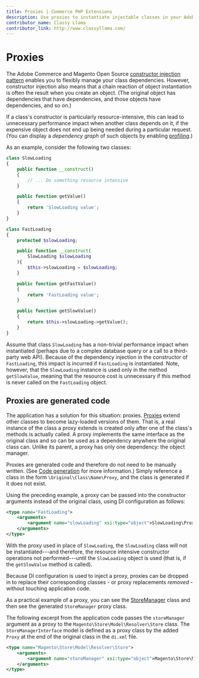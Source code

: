 ```yaml
---
title: Proxies | Commerce PHP Extensions
description: Use proxies to instantiate injectable classes in your Adobe Commerce and Magento Open Source extenions.
contributor_name: Classy Llama
contributor_link: http://www.classyllama.com/
---
```


# Proxies

The Adobe Commerce and Magento Open Source [constructor injection pattern](dependency-injection.md#constructor-injection) enables you to flexibly manage your class dependencies. However, constructor injection also means that a chain reaction of object instantiation is often the result when you create an object. (The original object has dependencies that have dependencies, and those objects have dependencies, and so on.)

If a class's constructor is particularly resource-intensive, this can lead to unnecessary performance impact when another class depends on it, if the expensive object does not end up being needed during a particular request. (You can display a *dependency graph* of such objects by enabling [profiling](https://devdocs.magento.com/guides/v2.4/config-guide/bootstrap/mage-profiler.html).)

As an example, consider the following two classes:

```php
class SlowLoading
{
    public function __construct()
    {
        // ... Do something resource intensive
    }

    public function getValue()
    {
        return 'SlowLoading value';
    }
}

class FastLoading
{
    protected $slowLoading;

    public function __construct(
        SlowLoading $slowLoading
    ){
        $this->slowLoading = $slowLoading;
    }

    public function getFastValue()
    {
        return 'FastLoading value';
    }

    public function getSlowValue()
    {
        return $this->slowLoading->getValue();
    }
}
```

Assume that class `SlowLoading` has a non-trivial performance impact when instantiated (perhaps due to a complex database query or a call to a third-party web API). Because of the dependency injection in the constructor of `FastLoading`, this impact is incurred if `FastLoading` is instantiated.  Note, however, that the `SlowLoading` instance is used only in the method `getSlowValue`, meaning that the resource cost is unnecessary if this method is never called on the `FastLoading` object.

## Proxies are generated code

The application has a solution for this situation: proxies. [Proxies](http://en.wikipedia.org/wiki/Proxy_pattern) extend other classes to become lazy-loaded versions of them. That is, a real instance of the class a proxy extends is created only after one of the class's methods is actually called. A proxy implements the same interface as the original class and so can be used as a dependency anywhere the original class can.  Unlike its parent, a proxy has only one dependency: the object manager.

Proxies are generated code and therefore do not need to be manually written.  (See [Code generation](code-generation.md) for more information.) Simply reference a class in the form `\Original\Class\Name\Proxy`, and the class is generated if it does not exist.

Using the preceding example, a proxy can be passed into the constructor arguments instead of the original class, using DI configuration as follows:

```xml
<type name="FastLoading">
    <arguments>
        <argument name="slowLoading" xsi:type="object">SlowLoading\Proxy</argument>
    </arguments>
</type>
```

With the proxy used in place of `SlowLoading`, the `SlowLoading` class will not be instantiated---and therefore, the resource intensive constructor operations not performed---until the `SlowLoading` object is used (that is, if the `getSlowValue` method is called).

Because DI configuration is used to inject a proxy, proxies can be dropped in to replace their corresponding classes - or proxy replacements *removed* - without touching application code.

As a practical example of a proxy, you can see the [StoreManager](https://github.com/magento/magento2/blob/2.4/app/code/Magento/Store/Model/StoreManager.php) class and then see the generated `StoreManager` proxy class.

The following excerpt from the application code passes the `storeManager` argument as a proxy to the `Magento\Store\Model\Resolver\Store` class. The `StoreManagerInterface` model is defined as a proxy class by the added `Proxy` at the end of the original class in the `di.xml` file.

```xml
<type name="Magento\Store\Model\Resolver\Store">
    <arguments>
        <argument name="storeManager" xsi:type="object">Magento\Store\Model\StoreManagerInterface\Proxy</argument>
    </arguments>
</type>
```
